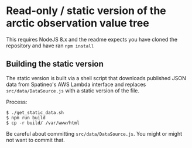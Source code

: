 # Read-only / static version of the arctic observation value tree

This requires NodeJS 8.x and the readme expects you have cloned the repository and have ran `npm install`   

## Building the static version

The static version is built via a shell script that downloads published JSON data from Spatineo's AWS Lambda interface and replaces `src/data/DataSource.js` with a static version of the file.

Process:

```
$ ./get_static_data.sh
$ npm run build
$ cp -r build/ /var/www/html
```

Be careful about committing `src/data/DataSource.js`. You might or might not want to commit that.
